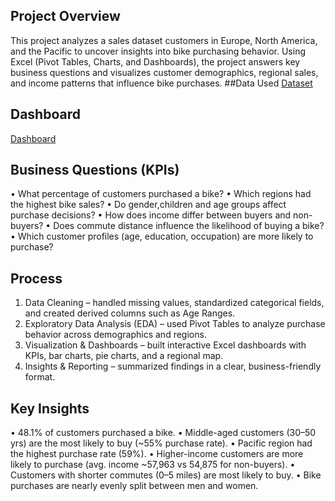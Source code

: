 ## Project Overview
This project analyzes a sales dataset  customers in Europe, North America, and the Pacific to uncover insights into bike purchasing behavior. Using Excel (Pivot Tables, Charts, and Dashboards), the project answers key business questions and visualizes customer demographics, regional sales, and income patterns that influence bike purchases.
##Data Used
 <a href="https://github.com/Nanseraena/Excel-project/blob/main/Excel%20Project%20Back-up(AutoRecovered).xlsx"> Dataset</a>
 ## Dashboard
<a href= "https://github.com/Nanseraena/Excel-project/blob/main/Dashboards.pdf"> Dashboard </a> 
## Business Questions (KPIs)
•	What percentage of customers purchased a bike?
•	Which regions had the highest bike sales?
•	Do gender,children and age groups affect purchase decisions?
•	How does income differ between buyers and non-buyers?
•	Does commute distance influence the likelihood of buying a bike?
•	Which customer profiles (age, education, occupation) are more likely to purchase?

## Process
1.	Data Cleaning – handled missing values, standardized categorical fields, and created derived columns such as Age Ranges.
2.	Exploratory Data Analysis (EDA) – used Pivot Tables to analyze purchase behavior across demographics and regions.
3.	Visualization & Dashboards – built interactive Excel dashboards with KPIs, bar charts, pie charts, and a regional map.
4.	Insights & Reporting – summarized findings in a clear, business-friendly format.

## Key Insights
•	48.1% of customers purchased a bike.
•	Middle-aged customers (30–50 yrs) are the most likely to buy (~55% purchase rate).
•	Pacific region had the highest purchase rate (59%).
•	Higher-income customers are more likely to purchase (avg. income ~57,963 vs 54,875 for non-buyers).
•	Customers with shorter commutes (0–5 miles) are most likely to buy.
•	Bike purchases are nearly evenly split between men and women.

